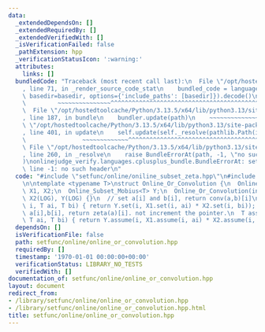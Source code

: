 ```yaml
---
data:
  _extendedDependsOn: []
  _extendedRequiredBy: []
  _extendedVerifiedWith: []
  _isVerificationFailed: false
  _pathExtension: hpp
  _verificationStatusIcon: ':warning:'
  attributes:
    links: []
  bundledCode: "Traceback (most recent call last):\n  File \"/opt/hostedtoolcache/Python/3.13.5/x64/lib/python3.13/site-packages/onlinejudge_verify/documentation/build.py\"\
    , line 71, in _render_source_code_stat\n    bundled_code = language.bundle(stat.path,\
    \ basedir=basedir, options={'include_paths': [basedir]}).decode()\n          \
    \         ~~~~~~~~~~~~~~~^^^^^^^^^^^^^^^^^^^^^^^^^^^^^^^^^^^^^^^^^^^^^^^^^^^^^^^^^^^^^^^^^^\n\
    \  File \"/opt/hostedtoolcache/Python/3.13.5/x64/lib/python3.13/site-packages/onlinejudge_verify/languages/cplusplus.py\"\
    , line 187, in bundle\n    bundler.update(path)\n    ~~~~~~~~~~~~~~^^^^^^\n  File\
    \ \"/opt/hostedtoolcache/Python/3.13.5/x64/lib/python3.13/site-packages/onlinejudge_verify/languages/cplusplus_bundle.py\"\
    , line 401, in update\n    self.update(self._resolve(pathlib.Path(included), included_from=path))\n\
    \                ~~~~~~~~~~~~~^^^^^^^^^^^^^^^^^^^^^^^^^^^^^^^^^^^^^^^^^^^^\n \
    \ File \"/opt/hostedtoolcache/Python/3.13.5/x64/lib/python3.13/site-packages/onlinejudge_verify/languages/cplusplus_bundle.py\"\
    , line 260, in _resolve\n    raise BundleErrorAt(path, -1, \"no such header\"\
    )\nonlinejudge_verify.languages.cplusplus_bundle.BundleErrorAt: setfunc/online/oniline_subset_zeta.hpp:\
    \ line -1: no such header\n"
  code: "#include \"setfunc/online/oniline_subset_zeta.hpp\"\n#include \"setfunc/online/oniline_subset_mobius.hpp\"\
    \n\ntemplate <typename T>\nstruct Online_Or_Convolution {\n  Online_Subset_Zeta<T>\
    \ X1, X2;\n  Online_Subset_Mobius<T> Y;\n  Online_Or_Convolution(int LOG) : X1(LOG),\
    \ X2(LOG), Y(LOG) {}\n  // set a[i] and b[i], return conv(a,b)[i]\n  T set(int\
    \ i, T ai, T bi) { return Y.set(i, X1.set(i, ai) * X2.set(i, bi)); }\n  // assume\
    \ a[i],b[i], return zeta(a)[i]. not increment the pointer.\n  T assume(int i,\
    \ T ai, T bi) { return Y.assume(i, X1.assume(i, ai) * X2.assume(i, bi)); }\n};\n"
  dependsOn: []
  isVerificationFile: false
  path: setfunc/online/online_or_convolution.hpp
  requiredBy: []
  timestamp: '1970-01-01 00:00:00+00:00'
  verificationStatus: LIBRARY_NO_TESTS
  verifiedWith: []
documentation_of: setfunc/online/online_or_convolution.hpp
layout: document
redirect_from:
- /library/setfunc/online/online_or_convolution.hpp
- /library/setfunc/online/online_or_convolution.hpp.html
title: setfunc/online/online_or_convolution.hpp
---
```

